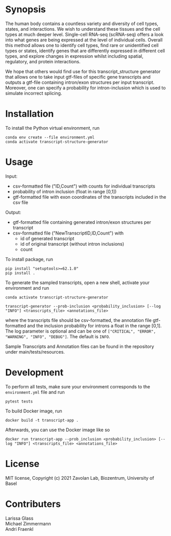 # Synopsis

The human body contains a countless variety and diversity of cell types, states, and interactions. We wish to understand these tissues and the cell types at much deeper level. Single-cell RNA-seq (scRNA-seq) offers a look into what genes are being expressed at the level of individual cells. Overall this method allows one to identify cell types, find rare or unidentified cell types or states, identify genes that are differently expressed in different cell types, and explore changes in expression whilst including spatial, regulatory, and protein interactions. 

We hope that others would find use for this transcript_structure generator that allows one to take input gtf-files of specific gene transcripts and outputs a gtf-file containing intron/exon structures per input transcript. Moreover, one can specify a probability for intron-inclusion which is used to simulate incorrect splicing. 

# Installation

To install the Python virtual environment, run

```
conda env create --file environment.yml
conda activate transcript-structure-generator
```

# Usage

Input:
- csv-formatted file ("ID,Count") with counts for individual transcripts
- probability of intron inclusion (float in range [0,1])
- gtf-formatted file with exon coordinates of the transcripts included in the csv file

Output:
- gtf-formatted file containing generated intron/exon structures per transcript
- csv-formatted file ("NewTranscriptID,ID,Count") with
	- id of generated transcript
	- id of original transcript (without intron inclusions)
	- count

To install package, run

```
pip install "setuptools>=62.1.0"
pip install .
```

To generate the sampled transcripts, open a new shell, activate your environment and run

```
conda activate transcript-structure-generator

transcript-generator --prob-inclusion <probability_inclusion> [--log "INFO"] <transcripts_file> <annotations_file>
```

where the transcripts file should be csv-formatted, the annotation file gtf-formatted and the inclusion probability for introns a float in the range [0,1]. The log parameter is optional and can be one of `["CRITICAL", "ERROR", "WARNING", "INFO", "DEBUG"]`. The default is `INFO`.

Sample Transcripts and Annotation files can be found in the repository under main/tests/resources.

# Development

To perform all tests, make sure your environment corresponds to the `environment.yml` file and run

```
pytest tests
```

To build Docker image, run

```
docker build -t transcript-app .
```

Afterwards, you can use the Docker image like so

```
docker run transcript-app --prob_inclusion <probability_inclusion> [--log "INFO"] <transcripts_file> <annotations_file>
```

# License

MIT license, Copyright (c) 2021 Zavolan Lab, Biozentrum, University of Basel

# Contributers

Larissa Glass  
Michael Zimmermann  
Andri Fraenkl


